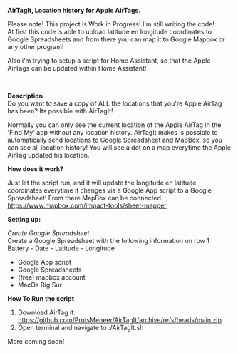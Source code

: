<strong>AirTagIt, Location history for Apple AirTags. </strong><br>

Please note! This project is Work in Progress! I'm still writing the code! <br> At first this code is able to upload latitude en longitude coordinates to Google Spreadsheets and from there you can map it to Google Mapbox or any other program! <br> 

Also i'm trying to setup a script for Home Assistant, so that the Apple AirTags can be updated within Home Assistant! 

<br>

<strong>Description</strong><br>
Do you want to save a copy of ALL the locations that you're Apple AirTag has been? Its possible with AirTagIt! 

Normally you can only see the current location of the Apple AirTag in the 'Find My' app without any location history. 
AirTagIt makes is possible to automatically send locations to Google Spreadsheet and MapBox, so you can see all location history!
You will see a dot on a map everytime the Apple AirTag updated his location.  

**How does it work?**

Just let the script run, and it will update the longitude en latitude coordinates everytime it changes via a Google App script to a Google Spreadsheet!
From there MapBox can be connected. https://www.mapbox.com/impact-tools/sheet-mapper

**Setting up:**

_Create Google Spreadsheet_ <br>
Create a Google Spreadsheet with the following information on row 1<br>
Battery - Date - Latitude - Longitude 


- Google App script
- Google Spreadsheets
- (free) mapbox account
- MacOs Big Sur

**How To Run the script**
1. Download AirTag it: https://github.com/PrutsMeneer/AirTagIt/archive/refs/heads/main.zip
2. Open terminal and navigate to ./AirTagIt.sh


More coming soon!
